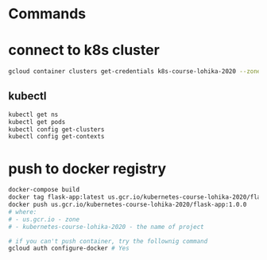 # Commands

# connect to k8s cluster

```bash
gcloud container clusters get-credentials k8s-course-lohika-2020 --zone europe-west1-b --project kubernetes-course-lohika-2020
```

## kubectl

```bash
kubectl get ns
kubectl get pods
kubectl config get-clusters
kubectl config get-contexts
```

# push to docker registry

```bash
docker-compose build
docker tag flask-app:latest us.gcr.io/kubernetes-course-lohika-2020/flask-app:1.0.0
docker push us.gcr.io/kubernetes-course-lohika-2020/flask-app:1.0.0  
# where:
# - us.gcr.io - zone
# - kubernetes-course-lohika-2020 - the name of project

# if you can't push container, try the follownig command
gcloud auth configure-docker # Yes
```